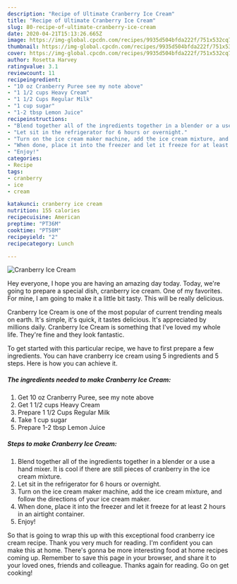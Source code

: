 ```yaml
---
description: "Recipe of Ultimate Cranberry Ice Cream"
title: "Recipe of Ultimate Cranberry Ice Cream"
slug: 80-recipe-of-ultimate-cranberry-ice-cream
date: 2020-04-21T15:13:26.665Z
image: https://img-global.cpcdn.com/recipes/9935d504bfda222f/751x532cq70/cranberry-ice-cream-recipe-main-photo.jpg
thumbnail: https://img-global.cpcdn.com/recipes/9935d504bfda222f/751x532cq70/cranberry-ice-cream-recipe-main-photo.jpg
cover: https://img-global.cpcdn.com/recipes/9935d504bfda222f/751x532cq70/cranberry-ice-cream-recipe-main-photo.jpg
author: Rosetta Harvey
ratingvalue: 3.1
reviewcount: 11
recipeingredient:
- "10 oz Cranberry Puree see my note above"
- "1 1/2 cups Heavy Cream"
- "1 1/2 Cups Regular Milk"
- "1 cup sugar"
- "1-2 tbsp Lemon Juice"
recipeinstructions:
- "Blend together all of the ingredients together in a blender or a use a hand mixer. It is cool if there are still pieces of cranberry in the ice cream mixture."
- "Let sit in the refrigerator for 6 hours or overnight."
- "Turn on the ice cream maker machine, add the ice cream mixture, and follow the directions of your ice cream maker."
- "When done, place it into the freezer and let it freeze for at least 2 hours in an airtight container."
- "Enjoy!"
categories:
- Recipe
tags:
- cranberry
- ice
- cream

katakunci: cranberry ice cream 
nutrition: 155 calories
recipecuisine: American
preptime: "PT36M"
cooktime: "PT58M"
recipeyield: "2"
recipecategory: Lunch

---
```



![Cranberry Ice Cream](https://img-global.cpcdn.com/recipes/9935d504bfda222f/751x532cq70/cranberry-ice-cream-recipe-main-photo.jpg)

Hey everyone, I hope you are having an amazing day today. Today, we're going to prepare a special dish, cranberry ice cream. One of my favorites. For mine, I am going to make it a little bit tasty. This will be really delicious.

Cranberry Ice Cream is one of the most popular of current trending meals on earth. It's simple, it's quick, it tastes delicious. It's appreciated by millions daily. Cranberry Ice Cream is something that I've loved my whole life. They're fine and they look fantastic.




To get started with this particular recipe, we have to first prepare a few ingredients. You can have cranberry ice cream using 5 ingredients and 5 steps. Here is how you can achieve it.

##### The ingredients needed to make Cranberry Ice Cream:

1. Get 10 oz Cranberry Puree, see my note above
1. Get 1 1/2 cups Heavy Cream
1. Prepare 1 1/2 Cups Regular Milk
1. Take 1 cup sugar
1. Prepare 1-2 tbsp Lemon Juice




##### Steps to make Cranberry Ice Cream:

1. Blend together all of the ingredients together in a blender or a use a hand mixer. It is cool if there are still pieces of cranberry in the ice cream mixture.
1. Let sit in the refrigerator for 6 hours or overnight.
1. Turn on the ice cream maker machine, add the ice cream mixture, and follow the directions of your ice cream maker.
1. When done, place it into the freezer and let it freeze for at least 2 hours in an airtight container.
1. Enjoy!




So that is going to wrap this up with this exceptional food cranberry ice cream recipe. Thank you very much for reading. I'm confident you can make this at home. There's gonna be more interesting food at home recipes coming up. Remember to save this page in your browser, and share it to your loved ones, friends and colleague. Thanks again for reading. Go on get cooking!

